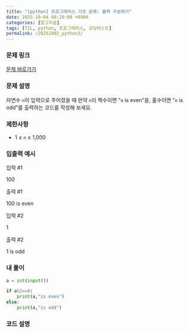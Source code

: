 ```yaml
---
title: "[python] 프로그래머스 기초 문제: 홀짝 구분하기"
date: 2025-10-04 00:20:00 +0900   
categories: [알고리즘]                 
tags: [TIL, python, 프로그래머스, 코딩테스트]
permalink: /20251002_python3/      
---
```


### 문제 링크

[문제 바로가기](https://school.programmers.co.kr/learn/courses/30/lessons/181944)

### 문제 설명

자연수 `n`이 입력으로 주어졌을 때 만약 `n`이 짝수이면 "`n` is even"을, 홀수이면 "`n` is odd"를 출력하는 코드를 작성해 보세요.



### 제한사항

- 1 ≤ `n` ≤ 1,000



### 입출력 예시


입력 #1

100

출력 #1

100 is even


입력 #2

1

출력 #2

1 is odd



### 내 풀이

```python
a = int(input())

if a%2==0:
    print(a,"is even")
else:
    print(a,"is odd")
```


### 코드 설명

